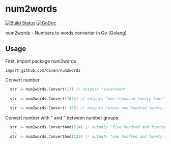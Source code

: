 num2words
=========

[![Build Status](https://travis-ci.org/divan/num2words.svg?branch=master)](https://travis-ci.org/divan/num2words)
[![GoDoc](https://godoc.org/github.com/divan/num2words?status.svg)](https://godoc.org/github.com/divan/num2words)

num2words - Numbers to words converter in Go (Golang)

## Usage

First, import package num2words

```import github.com/divan/num2words```

Convert number
```go
  str := num2words.Convert(17) // outputs "seventeen"
  ...
  str := num2words.Convert(1024) // outputs "one thousand twenty four"
  ...
  str := num2words.Convert(-123) // outputs "minus one hundred twenty three"
```

Convert number with " and " between number groups:
```go
  str := num2words.ConvertAnd(514) // outputs "five hundred and fourteen"
  ...
  str := num2words.ConvertAnd(123) // outputs "one hundred and twenty three"
```
